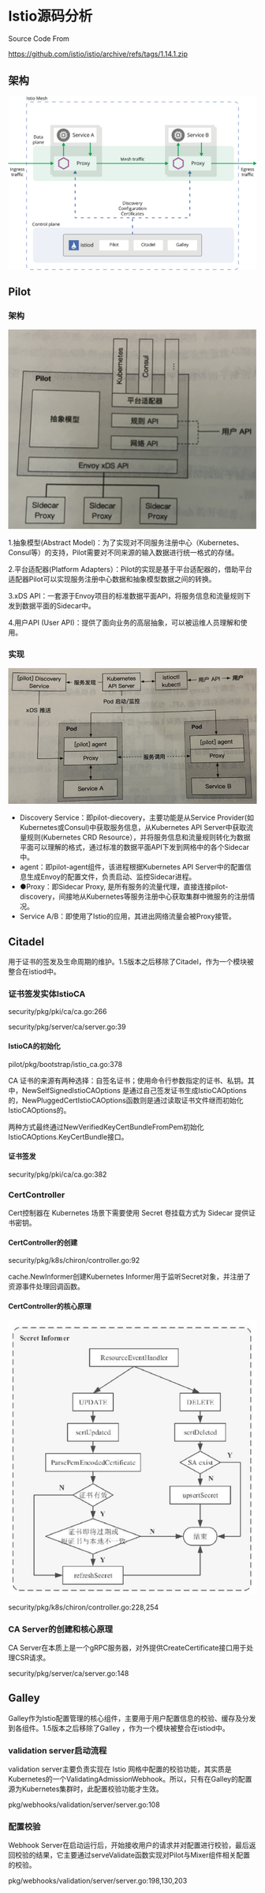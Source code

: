 # Istio源码分析

Source Code From

https://github.com/istio/istio/archive/refs/tags/1.14.1.zip

## 架构
![image](docs/images/istio_arch.svg)

## Pilot
### 架构
![image](docs/images/pilot_arch.png)

1.抽象模型(Abstract Model)：为了实现对不同服务注册中心（Kubernetes、Consul等）的支持，Pilot需要对不同来源的输入数据进行统一格式的存储。

2.平台适配器(Platform Adapters）：Pilot的实现是基于平台适配器的，借助平台适配器Pilot可以实现服务注册中心数据和抽象模型数据之间的转换。

3.xDS API：一套源于Envoy项目的标准数据平面API，将服务信息和流量规则下发到数据平面的Sidecar中。

4.用户API (User API)：提供了面向业务的高层抽象，可以被运维人员理解和使用。

### 实现
![image](docs/images/pilot_imp.png)

* Discovery Service：即pilot-diecovery，主要功能是从Service Provider(如Kubernetes或Consul)中获取服务信息，从Kubernetes API Server中获取流量规则(Kubernetes CRD Resource），并将服务信息和流量规则转化为数据平面可以理解的格式，通过标准的数据平面API下发到网格中的各个Sidecar中。
* agent：即pilot-agent组件，该进程根据Kubernetes API Server中的配置信息生成Envoy的配置文件，负责启动、监控Sidecar进程。
* ●Proxy：即Sidecar Proxy, 是所有服务的流量代理，直接连接pilot-discovery，间接地从Kubernetes等服务注册中心获取集群中微服务的注册情况。 
* Service A/B：即使用了Istio的应用，其进出网络流量会被Proxy接管。

## Citadel
用于证书的签发及生命周期的维护。1.5版本之后移除了Citadel，作为一个模块被整合在istiod中。
### 证书签发实体IstioCA
security/pkg/pki/ca/ca.go:266

security/pkg/server/ca/server.go:39
#### IstioCA的初始化
pilot/pkg/bootstrap/istio_ca.go:378

CA 证书的来源有两种选择：自签名证书；使用命令行参数指定的证书、私钥。其中，NewSelfSignedIstioCAOptions 是通过自己签发证书生成IstioCAOptions的，NewPluggedCertIstioCAOptions函数则是通过读取证书文件继而初始化IstioCAOptions的。

两种方式最终通过NewVerifiedKeyCertBundleFromPem初始化IstioCAOptions.KeyCertBundle接口。
#### 证书签发
security/pkg/pki/ca/ca.go:382
### CertController
Cert控制器在 Kubernetes 场景下需要使用 Secret 卷挂载方式为 Sidecar 提供证书密钥。
#### CertController的创建
security/pkg/k8s/chiron/controller.go:92

cache.NewInformer创建Kubernetes Informer用于监听Secret对象，并注册了资源事件处理回调函数。
#### CertController的核心原理
![image](docs/images/secret_event_processing_flow.png)

security/pkg/k8s/chiron/controller.go:228,254
### CA Server的创建和核心原理
CA Server在本质上是一个gRPC服务器，对外提供CreateCertificate接口用于处理CSR请求。

security/pkg/server/ca/server.go:148

## Galley
Galley作为Istio配置管理的核心组件，主要用于用户配置信息的校验、缓存及分发到各组件。1.5版本之后移除了Galley ，作为一个模块被整合在istiod中。
### validation server启动流程
validation server主要负责实现在 Istio 网格中配置的校验功能，其实质是Kubernetes的一个ValidatingAdmissionWebhook。所以，只有在Galley的配置源为Kubernetes集群时，此配置校验功能才生效。

pkg/webhooks/validation/server/server.go:108
### 配置校验
Webhook Server在启动运行后，开始接收用户的请求并对配置进行校验，最后返回校验的结果，它主要通过serveValidate函数实现对Pilot与Mixer组件相关配置的校验。

pkg/webhooks/validation/server/server.go:198,130,203



